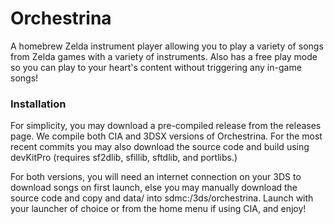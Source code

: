 # Orchestrina

A homebrew Zelda instrument player allowing you to play a variety of songs from Zelda games with a variety of instruments. Also has a free play mode so you can play to your heart's content without triggering any in-game songs! 

### Installation
For simplicity, you may download a pre-compiled release from the releases page. We compile both CIA and 3DSX versions of Orchestrina. For the most recent commits you may also download the source code and build using devKitPro (requires sf2dlib, sfillib, sftdlib, and portlibs.) 

For both versions, you will need an internet connection on your 3DS to download songs on first launch, else you may manually download the source code and copy and data/ into sdmc:/3ds/orchestrina. Launch with your launcher of choice or from the home menu if using CIA, and enjoy!
